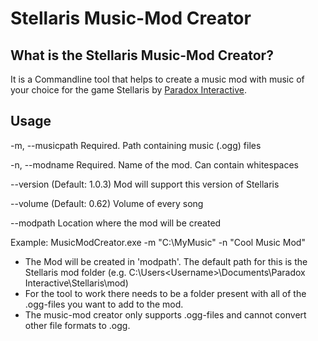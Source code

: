 # Stellaris Music-Mod Creator

## What is the Stellaris Music-Mod Creator?
It is a Commandline tool that helps to create a music mod with music of your choice for the game Stellaris by [Paradox Interactive](https://www.paradoxplaza.com/stellaris). 



## Usage

  -m, --musicpath    Required. Path containing music (.ogg) files

  -n, --modname      Required. Name of the mod. Can contain whitespaces

  --version          (Default: 1.0.3) Mod will support this version of
                     Stellaris

  --volume           (Default: 0.62) Volume of every song

  --modpath          Location where the mod will be created

Example: MusicModCreator.exe -m "C:\MyMusic" -n "Cool Music Mod"

+ The Mod will be created in 'modpath'. The default path for this is the Stellaris mod folder (e.g. C:\Users\<Username>\Documents\Paradox Interactive\Stellaris\mod)
+ For the tool to work there needs to be a folder present with all of the .ogg-files you want to add to the mod. 
+ The music-mod creator only supports .ogg-files and cannot convert other file formats to .ogg. 


